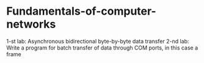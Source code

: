 # Fundamentals-of-computer-networks
1-st lab: Asynchronous bidirectional byte-by-byte data transfer
2-nd lab: Write a program for batch transfer of data through COM ports, in this case a frame
